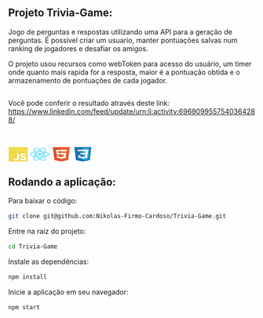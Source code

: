 ## Projeto Trivia-Game:


Jogo de perguntas e respostas utilizando uma API para a geração de perguntas. É possivel criar um usuario, manter pontuações salvas num ranking de jogadores e desafiar os amigos.

O projeto usou recursos como webToken para acesso do usuário, um timer onde quanto mais rapida for a resposta, maior é a pontuação obtida e o armazenamento de pontuações de cada jogador.

##
 
Você pode conferir o resultado através deste link: https://www.linkedin.com/feed/update/urn:li:activity:6969099557540364288/

##

<div style="display: inline_block"><br>
  <img align="center" alt="Niko-Js" height="30" width="40" src="https://raw.githubusercontent.com/devicons/devicon/master/icons/javascript/javascript-plain.svg">
  <img align="center" alt="Niko-React" height="30" width="40" src="https://raw.githubusercontent.com/devicons/devicon/master/icons/react/react-original.svg">
  <img align="center" alt="Niko-HTML" height="30" width="40" src="https://raw.githubusercontent.com/devicons/devicon/master/icons/html5/html5-original.svg">
  <img align="center" alt="Niko-CSS" height="30" width="40" src="https://raw.githubusercontent.com/devicons/devicon/master/icons/css3/css3-original.svg">
</div>

##

## Rodando a aplicação:


Para baixar o código:

```bash
git clone git@github.com:Nikolas-Firmo-Cardoso/Trivia-Game.git
```

Entre na raiz do projeto:

```bash
cd Trivia-Game
```

Instale as dependências:

```bash
npm install
```

Inicie a aplicação em seu navegador:

```bash
npm start
```
